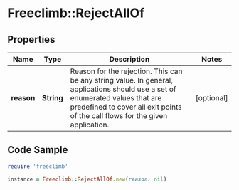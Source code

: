 # Freeclimb::RejectAllOf

## Properties

Name | Type | Description | Notes
------------ | ------------- | ------------- | -------------
**reason** | **String** | Reason for the rejection. This can be any string value. In general, applications should use a set of enumerated values that are predefined to cover all exit points of the call flows for the given application. | [optional] 

## Code Sample

```ruby
require 'freeclimb'

instance = Freeclimb::RejectAllOf.new(reason: nil)
```


